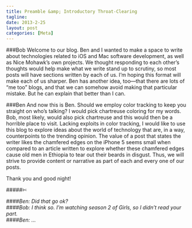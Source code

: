 ```yaml
---
title: Preamble &amp; Introductory Throat-Clearing
tagline: 
date: 2013-2-25
layout: post
categories: [Meta]
---
```

###Bob
Welcome to our blog. Ben and I wanted to make a space to write about technologies related to iOS and Mac software development, as well as Nice Mohawk’s own projects. We thought responding to each other’s thoughts would help make what we write stand up to scrutiny, so most posts will have sections written by each of us. I’m hoping this format will make each of us sharper. Ben has another idea, too—that there are lots of “me too” blogs, and that we can somehow avoid making that particular mistake. But he can explain that better than I can.

###Ben
And now this is Ben. Should we employ color tracking to keep you straight on who’s talking? I would pick chartreuse coloring for my words. Bob, most likely, would also pick chartreuse and this would then be a horrible place to visit. Lacking exploits in color tracking, I would like to use this blog to explore ideas about the world of technology that are, in a way, counterpoints to the trending opinion. The value of a post that states the writer likes the chamfered edges on the iPhone 5 seems small when compared to an article written to explore whether these chamfered edges cause old men in Ethiopia to tear out their beards in disgust. Thus, we will strive to provide content or narrative as part of each and every one of our posts.

Thank you and good night!

#####&#x2704;

####*Ben: Did that go ok?*  
####*Bob: I think so. I’m watching season 2 of Girls, so I didn’t read your part.*  
####*Ben: …*  